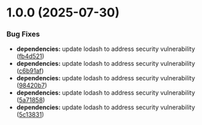 # 1.0.0 (2025-07-30)


### Bug Fixes

* **dependencies:** update lodash to address security vulnerability ([fb4d521](https://github.com/ayadeleke/GreenLife-Eco-Tracker/commit/fb4d5210c0b9efa8e7065be595a258a42813bf09))
* **dependencies:** update lodash to address security vulnerability ([c6b91af](https://github.com/ayadeleke/GreenLife-Eco-Tracker/commit/c6b91af6de2e44f7e9dc95d74ee888d990c1c9dc))
* **dependencies:** update lodash to address security vulnerability ([98420b7](https://github.com/ayadeleke/GreenLife-Eco-Tracker/commit/98420b720db5c030737bde6ffd90cc71f6de6d78))
* **dependencies:** update lodash to address security vulnerability ([5a71858](https://github.com/ayadeleke/GreenLife-Eco-Tracker/commit/5a7185835d7c1e0051a2c5b44337a7ae05c896a7))
* **dependencies:** update lodash to address security vulnerability ([5c13831](https://github.com/ayadeleke/GreenLife-Eco-Tracker/commit/5c1383157c36b71c3988a1e8a436b1541f528b22))

